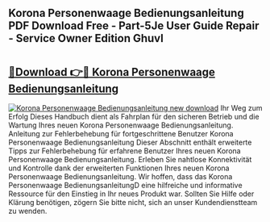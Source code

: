 ## Korona Personenwaage Bedienungsanleitung PDF Download Free - Part-5Je User Guide Repair - Service Owner Edition GhuvI

# <h2><a href="http://df641ox.blite.top/?on=Korona+Personenwaage+Bedienungsanleitung">🔗Download 👉🔴 Korona Personenwaage Bedienungsanleitung</a></h2>

[![Korona Personenwaage Bedienungsanleitung new download](https://i.imgur.com/lujVjoI.png)](http://df641ox.blite.top/?on=Korona+Personenwaage+Bedienungsanleitung)
Ihr Weg zum Erfolg Dieses Handbuch dient als Fahrplan für den sicheren Betrieb und die Wartung Ihres neuen Korona Personenwaage Bedienungsanleitung. Anleitung zur Fehlerbehebung für fortgeschrittene Benutzer Korona Personenwaage Bedienungsanleitung Dieser Abschnitt enthält erweiterte Tipps zur Fehlerbehebung für erfahrene Benutzer Ihres neuen Korona Personenwaage Bedienungsanleitung. Erleben Sie nahtlose Konnektivität und Kontrolle dank der erweiterten Funktionen Ihres neuen Korona Personenwaage Bedienungsanleitung. Wir hoffen, dass das Korona Personenwaage BedienungsanleitungD eine hilfreiche und informative Ressource für den Einstieg in Ihr neues Produkt war. Sollten Sie Hilfe oder Klärung benötigen, zögern Sie bitte nicht, sich an unser Kundendienstteam zu wenden.
